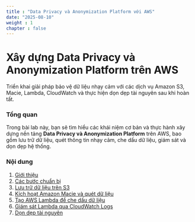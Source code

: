 ```yaml
---
title : "Data Privacy và Anonymization Platform với AWS"
date: "2025-08-10"
weight : 1 
chapter : false
---
```


# Xây dựng Data Privacy và Anonymization Platform trên AWS  
Triển khai giải pháp bảo vệ dữ liệu nhạy cảm với các dịch vụ Amazon S3, Macie, Lambda, CloudWatch và thực hiện dọn dẹp tài nguyên sau khi hoàn tất.

### Tổng quan

Trong bài lab này, bạn sẽ tìm hiểu các khái niệm cơ bản và thực hành xây dựng nền tảng **Data Privacy và Anonymization Platform** trên AWS, bao gồm lưu trữ dữ liệu, quét thông tin nhạy cảm, che dấu dữ liệu, giám sát và dọn dẹp hệ thống.

### Nội dung

1. [Giới thiệu](1-introduce/)
2. [Các bước chuẩn bị](2-Preparation/)
3. [Lưu trữ dữ liệu trên S3](3-s3/)
4. [Kích hoạt Amazon Macie và quét dữ liệu](4-macie/)
5. [Tạo AWS Lambda để che dấu dữ liệu](5-lambda/)
6. [Giám sát Lambda qua CloudWatch Logs](6-cloudwatch/)
7. [Dọn dẹp tài nguyên](7-cleanup/)
